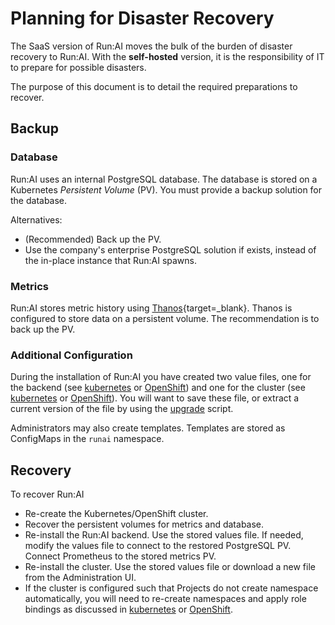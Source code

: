 
# Planning for Disaster Recovery

The SaaS version of Run:AI moves the bulk of the burden of disaster recovery to Run:AI. With the __self-hosted__ version, it is the responsibility of IT to prepare for possible disasters. 

The purpose of this document is to detail the required preparations to recover.

## Backup 

### Database

Run:AI uses an internal PostgreSQL database. The database is stored on a Kubernetes _Persistent Volume_ (PV). You must provide a backup solution for the database. 

Alternatives:

* (Recommended) Back up the PV.
* Use the company's enterprise PostgreSQL solution if exists, instead of the in-place instance that Run:AI spawns.

### Metrics

Run:AI stores metric history using [Thanos](https://github.com/thanos-io/thanos){target=_blank}. Thanos is configured to store data on a persistent volume. The recommendation is to back up the PV.

### Additional Configuration

During the installation of Run:AI you have created two value files, one for the backend (see [kubernetes](k8s/backend.md) or [OpenShift](ocp/backend.md)) and one for the cluster (see [kubernetes](k8s/cluster.md) or [OpenShift](ocp/cluster.md)). You will want to save these file, or extract a current version of the file by using the [upgrade](k8s/upgrade.md) script. 

Administrators may also create templates. Templates are stored as ConfigMaps in the `runai` namespace. 

## Recovery

To recover Run:AI

* Re-create the Kubernetes/OpenShift cluster.
* Recover the persistent volumes for metrics and database. 
* Re-install the Run:AI backend. Use the stored values file. If needed, modify the values file to connect to the restored PostgreSQL PV. Connect Prometheus to the stored metrics PV. 
* Re-install the cluster. Use the stored values file or download a new file from the Administration UI. 
* If the cluster is configured such that Projects do not create namespace automatically, you will need to re-create namespaces and apply role bindings as discussed in [kubernetes](k8s/project-management.md) or [OpenShift](ocp/project-management.md).






